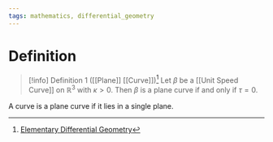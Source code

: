 ```yaml
---
tags: mathematics, differential_geometry
---
```


# Definition

> [!info] Definition 1 ([[Plane]] [[Curve]])[^1]
> Let $\beta$ be a [[Unit Speed Curve]] on $\mathbb{R}^3$ with $\kappa > 0$. Then $\beta$ is a plane curve if and only if $\tau = 0$.

A curve is a plane curve if it lies in a single plane.

[^1]: [Elementary Differential Geometry](zotero://open-pdf/library/items/F6CCEWIU?page=79)